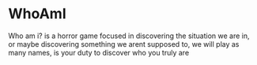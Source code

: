 # WhoAmI
Who am i? is a horror game focused in discovering the situation we are in, or maybe discovering something we arent supposed to, we will play as many names, is your duty to discover who you truly are
